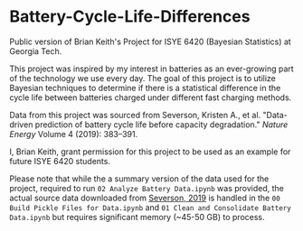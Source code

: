 # Battery-Cycle-Life-Differences
Public version of Brian Keith's Project for ISYE 6420 (Bayesian Statistics) at Georgia Tech.

This project was inspired by my interest in batteries as an ever-growing part of the technology we use every day. The goal of this project is to utilize Bayesian techniques to determine if there is a statistical difference in the cycle life between batteries charged under different fast charging methods.

Data from this project was sourced from Severson, Kristen A., et al. "Data-driven prediction of battery cycle life before capacity degradation." *Nature
Energy* Volume 4 (2019): 383–391.

I, Brian Keith, grant permission for this project to be used as an example for future ISYE 6420 students.

Please note that while the a summary version of the data used for the project, required to run `02 Analyze Battery Data.ipynb` was provided, the actual source data downloaded from [Severson, 2019](https://data.matr.io/1/projects/5c48dd2bc625d700019f3204) is handled in the `00 Build Pickle Files for Data.ipynb` and `01 Clean and Consolidate Battery Data.ipynb` but requires significant memory (~45-50 GB) to process.
